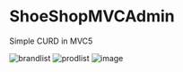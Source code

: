 # ShoeShopMVCAdmin
Simple CURD in MVC5


![brandlist](https://github.com/rvi59/ShoeShopMVCAdmin/assets/51051764/1cff7014-271f-427a-b11c-3944a55f439a)
![prodlist](https://github.com/rvi59/ShoeShopMVCAdmin/assets/51051764/6cd71d77-11ec-4afa-8c3d-803b8a189642)
![image](https://github.com/rvi59/ShoeShopMVCAdmin/assets/51051764/8111320a-5b3e-41aa-92c1-91622851baaa)
